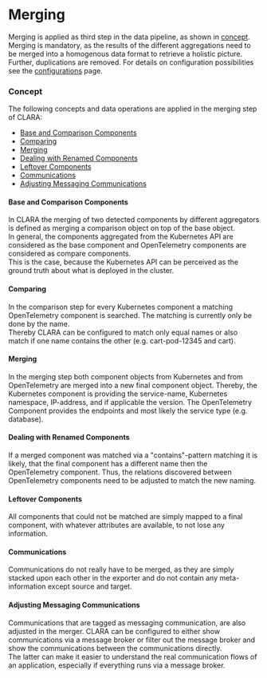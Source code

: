 # Merging

Merging is applied as third step in the data pipeline, as shown in [concept](../concept/index.md).
Merging is mandatory, as the results of the different aggregations need to be merged into a homogenous data format to retrieve a holistic picture. 
Further, duplications are removed. For details on configuration possibilities see the [configurations](../configuration/index.md) page.

### Concept
The following concepts and data operations are applied in the merging step of CLARA:  

- [Base and Comparison Components](#base-and-comparison-components) 
- [Comparing](#comparing) 
- [Merging](#merging-1)
- [Dealing with Renamed Components](#dealing-with-renamed-components) 
- [Leftover Components](#leftover-components) 
- [Communications](#communications) 
- [Adjusting Messaging Communications](#adjusting-messaging-communications)

#### Base and Comparison Components
In CLARA the merging of two detected components by different aggregators is defined as merging a comparison object on top of the base object.   
In general, the components aggregated from the Kubernetes API are considered as the base component and OpenTelemetry components are considered as compare components.  
This is the case, because the Kubernetes API can be perceived as the ground truth about what is deployed in the cluster.

#### Comparing
In the comparison step for every Kubernetes component a matching OpenTelemetry component is searched.
The matching is currently only be done by the name.  
Thereby CLARA can be configured to match only equal names or also match if one name contains the other (e.g. cart-pod-12345 and cart).

#### Merging
In the merging step both component objects from Kubernetes and from OpenTelemetry are merged into a new final component object.
Thereby, the Kubernetes component is providing the service-name, Kubernetes namespace, IP-address, and if applicable the version.
The OpenTelemetry Component provides the endpoints and most likely the service type (e.g. database).

#### Dealing with Renamed Components
If a merged component was matched via a "contains"-pattern matching it is likely, that the final component has a different name then the OpenTelemetry component.
Thus, the relations discovered between OpenTelemetry components need to be adjusted to match the new naming.

#### Leftover Components
All components that could not be matched are simply mapped to a final component, with whatever attributes are available, to not lose any information.

#### Communications
Communications do not really have to be merged, as they are simply stacked upon each other in the exporter and do not contain any meta-information except source and target.

#### Adjusting Messaging Communications
Communications that are tagged as messaging communication, are also adjusted in the merger. CLARA can be configured to either show communications via a message broker
or filter out the message broker and show the communications between the communications directly.  
The latter can make it easier to understand the real communication flows of an application, especially if everything runs via a message broker.


